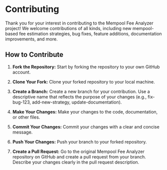 # Contributing

Thank you for your interest in contributing to the Mempool Fee Analyzer project! We welcome contributions of all kinds, including new mempool-based fee estimation strategies, bug fixes, feature additions, documentation improvements, and more.

## How to Contribute

1. **Fork the Repository:** Start by forking the repository to your own GitHub account.

2. **Clone Your Fork:** Clone your forked repository to your local machine.

3. **Create a Branch:** Create a new branch for your contribution. Use a descriptive name that reflects the purpose of your changes (e.g., fix-bug-123, add-new-strategy, update-documentation).

4. **Make Your Changes:** Make your changes to the code, documentation, or other files.

5. **Commit Your Changes:** Commit your changes with a clear and concise message.

6. **Push Your Changes:** Push your branch to your forked repository.

7. **Create a Pull Request:** Go to the original Mempool Fee Analyzer repository on GitHub and create a pull request from your branch. Describe your changes clearly in the pull request description.